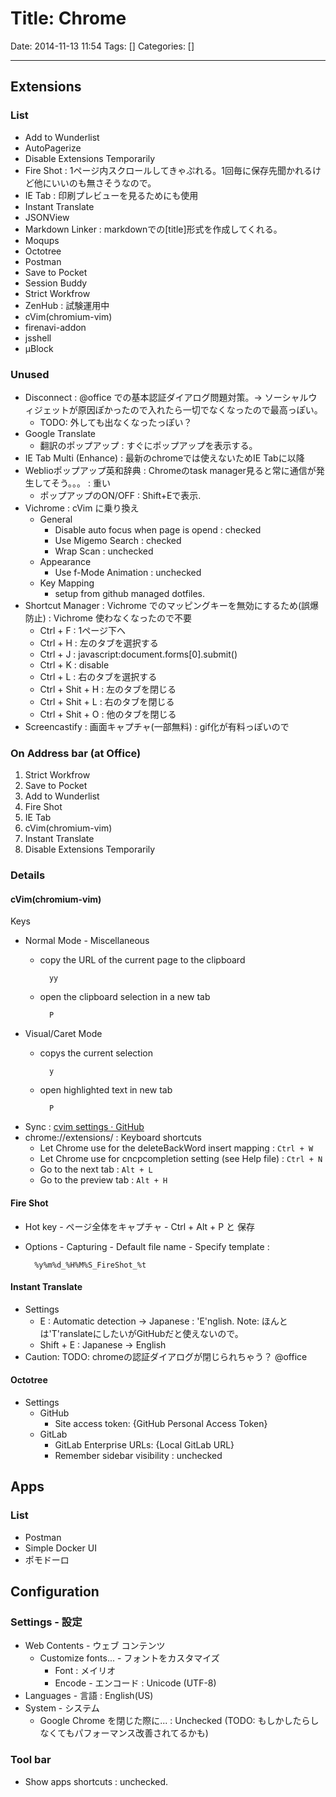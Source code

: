 # Title: Chrome

Date: 2014-11-13 11:54
Tags: []
Categories: []

<!-- toc -->

---

## Extensions

### List

- Add to Wunderlist
- AutoPagerize
- Disable Extensions Temporarily
- Fire Shot : 1ページ内スクロールしてきゃぷれる。1回毎に保存先聞かれるけど他にいいのも無さそうなので。
- IE Tab : 印刷プレビューを見るためにも使用
- Instant Translate
- JSONView
- Markdown Linker : markdownでの[title]<url>形式を作成してくれる。
- Moqups
- Octotree
- Postman
- Save to Pocket
- Session Buddy
- Strict Workfrow
- ZenHub : 試験運用中
- cVim(chromium-vim)
- firenavi-addon
- jsshell
- μBlock

### Unused

- Disconnect : @office での基本認証ダイアログ問題対策。-> ソーシャルウィジェットが原因ぽかったので入れたら一切でなくなったので最高っぽい。
    - TODO: 外しても出なくなったっぽい？
- Google Translate
    - 翻訳のポップアップ : すぐにポップアップを表示する。
- IE Tab Multi (Enhance) : 最新のchromeでは使えないためIE Tabに以降
- Weblioポップアップ英和辞典 : Chromeのtask manager見ると常に通信が発生してそう。。。 : 重い
    - ポップアップのON/OFF : Shift+Eで表示.
- Vichrome : cVim に乗り換え
    - General
        - Disable auto focus when page is opend : checked
        - Use Migemo Search : checked
        - Wrap Scan : unchecked
    - Appearance
        - Use f-Mode Animation : unchecked
    - Key Mapping
        - setup from github managed dotfiles.
- Shortcut Manager : Vichrome でのマッピングキーを無効にするため(誤爆防止) : Vichrome 使わなくなったので不要
    - Ctrl + F : 1ページ下へ
    - Ctrl + H : 左のタブを選択する
    - Ctrl + J : javascript:document.forms[0].submit()
    - Ctrl + K : disable
    - Ctrl + L : 右のタブを選択する
    - Ctrl + Shit + H : 左のタブを閉じる
    - Ctrl + Shit + L : 右のタブを閉じる
    - Ctrl + Shit + O : 他のタブを閉じる
- Screencastify : 画面キャプチャ(一部無料) : gif化が有料っぽいので

### On Address bar (at Office)

1. Strict Workfrow
1. Save to Pocket
1. Add to Wunderlist
1. Fire Shot
1. IE Tab
1. cVim(chromium-vim)
1. Instant Translate
1. Disable Extensions Temporarily

### Details

#### cVim(chromium-vim)

Keys

- Normal Mode - Miscellaneous
    - copy the URL of the current page to the clipboard

            yy

    - open the clipboard selection in a new tab

            P

- Visual/Caret Mode
    - copys the current selection

            y

    - open highlighted text in new tab

            P

- Sync : [cvim settings · GitHub](https://gist.github.com/assout/e4172ddf70f52f05abe2)
- chrome://extensions/ : Keyboard shortcuts
    - Let Chrome use <C-w> for the deleteBackWord insert mapping      : `Ctrl + W`
    - Let Chrome use <C-n> for cncpcompletion setting (see Help file) : `Ctrl + N`
    - Go to the next tab                                              : `Alt + L`
    - Go to the preview tab                                           : `Alt + H`

#### Fire Shot

- Hot key - ページ全体をキャプチャ - Ctrl + Alt + P と 保存
- Options - Capturing - Default file name - Specify template :

        %y%m%d_%H%M%S_FireShot_%t

#### Instant Translate

- Settings
    - E : Automatic detection -> Japanese : 'E'nglish. Note: ほんとは'T'ranslateにしたいがGitHubだと使えないので。
    - Shift + E : Japanese -> English
- Caution: TODO: chromeの認証ダイアログが閉じられちゃう？ @office

#### Octotree

- Settings
    - GitHub
        - Site access token: {GitHub Personal Access Token}
    - GitLab
        - GitLab Enterprise URLs: {Local GitLab URL}
        - Remember sidebar visibility : unchecked

## Apps

### List

- Postman
- Simple Docker UI
- ポモドーロ

## Configuration

### Settings - 設定

- Web Contents - ウェブ コンテンツ
    - Customize fonts... - フォントをカスタマイズ
        - Font : メイリオ
        - Encode - エンコード : Unicode (UTF-8)
- Languages - 言語 : English(US)
- System - システム
    - Google Chrome を閉じた際に... : Unchecked (TODO: もしかしたらしなくてもパフォーマンス改善されてるかも)

### Tool bar

- Show apps shortcuts : unchecked.

